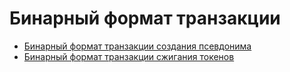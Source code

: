 # Бинарный формат транзакции

* [Бинарный формат транзакции создания псевдонима](/blockchain/binary-format/transaction-binary-format/alias-transaction-binary-format.md)
* [Бинарный формат транзакции сжигания токенов](/blockchain/binary-format/transaction-binary-format/alias-transaction-binary-format.md)

